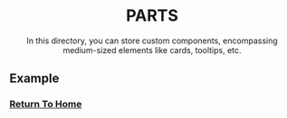 <div align="center">
  <h1>PARTS</h1>
  <p>In this directory, you can store custom components, encompassing medium-sized elements like cards, tooltips, etc.</p>
</div>

## Example



### [Return To Home](../README.md)